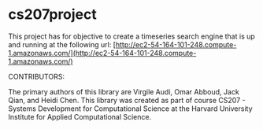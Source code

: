 # cs207project

This project has for objective to create a timeseries search engine that is up and running at the following url: [http://ec2-54-164-101-248.compute-1.amazonaws.com/](http://ec2-54-164-101-248.compute-1.amazonaws.com/)

CONTRIBUTORS:

The primary authors of this library are Virgile Audi, Omar Abboud, Jack Qian, and Heidi Chen. This library was created as part of course CS207 - Systems Development for Computational Science at the Harvard University Institute for Applied Computational Science.
